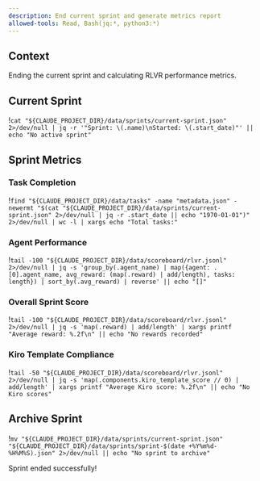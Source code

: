 ```yaml
---
description: End current sprint and generate metrics report
allowed-tools: Read, Bash(jq:*, python3:*)
---
```


## Context

Ending the current sprint and calculating RLVR performance metrics.

## Current Sprint

!`cat "${CLAUDE_PROJECT_DIR}/data/sprints/current-sprint.json" 2>/dev/null | jq -r '"Sprint: \(.name)\nStarted: \(.start_date)"' || echo "No active sprint"`

## Sprint Metrics

### Task Completion
!`find "${CLAUDE_PROJECT_DIR}/data/tasks" -name "metadata.json" -newermt "$(cat "${CLAUDE_PROJECT_DIR}/data/sprints/current-sprint.json" 2>/dev/null | jq -r .start_date || echo "1970-01-01")" 2>/dev/null | wc -l | xargs echo "Total tasks:"`

### Agent Performance
!`tail -100 "${CLAUDE_PROJECT_DIR}/data/scoreboard/rlvr.jsonl" 2>/dev/null | jq -s 'group_by(.agent_name) | map({agent: .[0].agent_name, avg_reward: (map(.reward) | add/length), tasks: length}) | sort_by(.avg_reward) | reverse' || echo "[]"`

### Overall Sprint Score
!`tail -100 "${CLAUDE_PROJECT_DIR}/data/scoreboard/rlvr.jsonl" 2>/dev/null | jq -s 'map(.reward) | add/length' | xargs printf "Average reward: %.2f\n" || echo "No rewards recorded"`

### Kiro Template Compliance
!`tail -50 "${CLAUDE_PROJECT_DIR}/data/scoreboard/rlvr.jsonl" 2>/dev/null | jq -s 'map(.components.kiro_template_score // 0) | add/length' | xargs printf "Average Kiro score: %.2f\n" || echo "No Kiro scores"`

## Archive Sprint

!`mv "${CLAUDE_PROJECT_DIR}/data/sprints/current-sprint.json" "${CLAUDE_PROJECT_DIR}/data/sprints/sprint-$(date +%Y%m%d-%H%M%S).json" 2>/dev/null || echo "No sprint to archive"`

Sprint ended successfully!